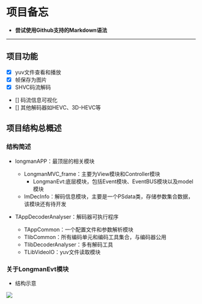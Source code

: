 # 项目备忘

* **尝试使用Github支持的Markdown语法**

***

## 项目功能

- [x] yuv文件查看和播放
- [x] 帧保存为图片
- [x] SHVC码流解码
- [] 码流信息可视化
- [] 其他解码器如HEVC、3D-HEVC等

## 项目结构总概述

### 结构简述

- longmanAPP：最顶层的相关模块
	- LongmanMVC_frame：主要为View模块和Controller模块
		- LongmanEvt:底层模块，包括Event模块、EventBUS模块以及model模块
	- lmDecInfo：解码信息模块，主要是一个PSdata类，存储参数集合数据，该模块还有待开发

- TAppDecoderAnalyser：解码器可执行程序
	- TAppCommon：一个配置文件和参数解析模块
	- TlibCommon：所有编码单元和编码工具集合，与编码器公用
	- TlibDecoderAnalyser：多有解码工具
	- TLibVideoIO：yuv文件读取模块

### 关于LongmanEvt模块
* 结构示意

![](/结构示意.png)

